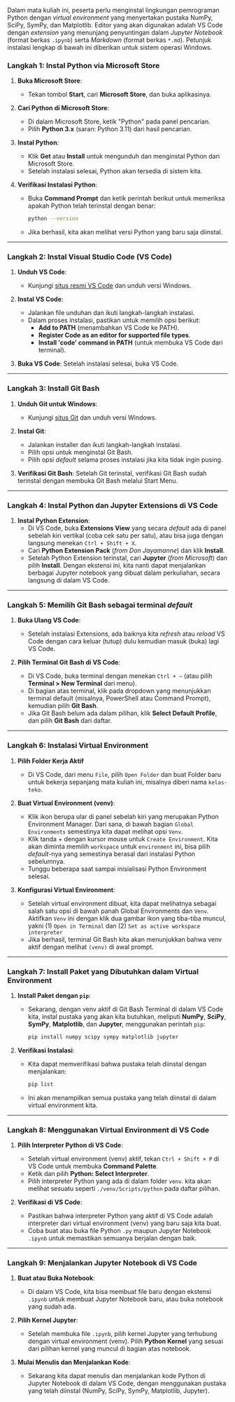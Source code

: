Dalam mata kuliah ini, peserta perlu menginstal lingkungan pemrograman Python dengan *virtual environment* yang menyertakan pustaka NumPy, SciPy, SymPy, dan Matplotlib. Editor yang akan digunakan adalah VS Code dengan *extension* yang menunjang penyuntingan dalam *Jupyter Notebook* (format berkas `.ipynb`) serta *Markdown* (format berkas `*.md`). Petunjuk instalasi lengkap di bawah ini diberikan untuk sistem operasi Windows. 

### Langkah 1: Instal Python via Microsoft Store
1. **Buka Microsoft Store**:
   - Tekan tombol **Start**, cari **Microsoft Store**, dan buka aplikasinya.

2. **Cari Python di Microsoft Store**:
   - Di dalam Microsoft Store, ketik "Python" pada panel pencarian.
   - Pilih **Python 3.x** (saran: Python 3.11) dari hasil pencarian.

3. **Instal Python**:
   - Klik **Get** atau **Install** untuk mengunduh dan menginstal Python dari Microsoft Store.
   - Setelah instalasi selesai, Python akan tersedia di sistem kita.

4. **Verifikasi Instalasi Python**:
   - Buka **Command Prompt** dan ketik perintah berikut untuk memeriksa apakah Python telah terinstal dengan benar:
     ```bash
     python --version
     ```
   - Jika berhasil, kita akan melihat versi Python yang baru saja diinstal.

---

### Langkah 2: Instal Visual Studio Code (VS Code)
1. **Unduh VS Code**: 
   - Kunjungi [situs resmi VS Code](https://code.visualstudio.com/Download) dan unduh versi Windows.

2. **Instal VS Code**:
   - Jalankan file unduhan dan ikuti langkah-langkah instalasi.
   - Dalam proses instalasi, pastikan untuk memilih opsi berikut:
     - **Add to PATH** (menambahkan VS Code ke PATH).
     - **Register Code as an editor for supported file types**.
     - **Install 'code' command in PATH** (untuk membuka VS Code dari terminal).

3. **Buka VS Code**: 
   Setelah instalasi selesai, buka VS Code.

---

### Langkah 3: Install Git Bash
1. **Unduh Git untuk Windows**: 
   - Kunjungi [situs Git](https://git-scm.com/download/win) dan unduh versi Windows.

2. **Instal Git**:
   - Jalankan installer dan ikuti langkah-langkah instalasi.
   - Pilih opsi untuk menginstal Git Bash.
   - Pilih opsi *default* selama proses instalasi jika kita tidak ingin pusing.

3. **Verifikasi Git Bash**: 
   Setelah Git terinstal, verifikasi Git Bash sudah terinstal dengan membuka Git Bash melalui Start Menu.

---

### Langkah 4: Instal Python dan Jupyter Extensions di VS Code
1. **Instal Python Extension**:
   - Di VS Code, buka **Extensions View** yang secara *default* ada di panel sebelah kiri vertikal (coba cek satu per satu), atau bisa juga dengan langsung menekan `Ctrl + Shift + X`.
   - Cari **Python Extension Pack** (*from Don Jayamanne*) dan klik **Install**.   
   - Setelah Python Extension terinstal, cari **Jupyter** (*from Microsoft*) dan pilih **Install**. Dengan ekstensi ini, kita nanti dapat menjalankan berbagai Jupyter notebook yang dibuat dalam perkuliahan, secara langsung di dalam VS Code.

---

### Langkah 5: Memilih Git Bash sebagai terminal *default*

1. **Buka Ulang VS Code**: 
   - Setelah instalasi Extensions, ada baiknya kita *refresh* atau *reload* VS Code dengan cara keluar (tutup) dulu kemudian masuk (buka) lagi VS Code.

2. **Pilih Terminal Git Bash di VS Code**:
   - Di VS Code, buka terminal dengan menekan `Ctrl + ~` (atau pilih **Terminal > New Terminal** dari menu).
   - Di bagian atas terminal, klik pada dropdown yang menunjukkan terminal default (misalnya, PowerShell atau Command Prompt), kemudian pilih **Git Bash**.
   - Jika Git Bash belum ada dalam pilihan, klik **Select Default Profile**, dan pilih **Git Bash** dari daftar.

---

### Langkah 6: Instalasi Virtual Environment

1. **Pilih Folder Kerja Aktif**
   - Di VS Code, dari menu `File`, pilih `Open Folder` dan buat Folder baru untuk bekerja sepanjang mata kuliah ini, misalnya diberi nama `kelas-teko`. 

2. **Buat Virtual Environment (venv)**:
   - Klik ikon berupa ular di panel sebelah kiri yang merupakan Python Environment Manager. Dari sana, di bawah bagian `Global Environments` semestinya kita dapat melihat opsi `Venv`. 
   - Klik tanda + dengan kursor mouse untuk `Create Environment`. Kita akan diminta memilih `workspace` untuk `environment` ini, bisa pilih *default*-nya yang semestinya berasal dari instalasi Python sebelumnya. 
   - Tunggu beberapa saat sampai inisialisasi Python Environment selesai.

3. **Konfigurasi Virtual Environment**:
   - Setelah virtual environment dibuat, kita dapat melihatnya sebagai salah satu opsi di bawah panah Global Environments dan `Venv`. Aktifkan `Venv` ini dengan klik dua gambar ikon yang tiba-tiba muncul, yakni (1) `Open in Terminal` dan (2) `Set as active workspace interpreter`
   - Jika berhasil, terminal Git Bash kita akan menunjukkan bahwa venv aktif dengan melihat `(venv)` di awal prompt.

---

### Langkah 7: Install Paket yang Dibutuhkan dalam Virtual Environment

1. **Install Paket dengan `pip`**:
   - Sekarang, dengan venv aktif di Git Bash Terminal di dalam VS Code kita, instal pustaka yang akan kita butuhkan, meliputi **NumPy**, **SciPy**, **SymPy**, **Matplotlib**, dan **Jupyter**, menggunakan perintah `pip`:
     ```bash
     pip install numpy scipy sympy matplotlib jupyter
     ```

2. **Verifikasi Instalasi**:
   - Kita dapat memverifikasi bahwa pustaka telah diinstal dengan menjalankan:
     ```bash
     pip list
     ```
   - Ini akan menampilkan semua pustaka yang telah diinstal di dalam virtual environment kita.

---

### Langkah 8: Menggunakan Virtual Environment di VS Code

1. **Pilih Interpreter Python di VS Code**:
   - Setelah virtual environment (venv) aktif, tekan `Ctrl + Shift + P` di VS Code untuk membuka **Command Palette**.
   - Ketik dan pilih **Python: Select Interpreter**.
   - Pilih interpreter Python yang ada di dalam folder `venv`. kita akan melihat sesuatu seperti `./venv/Scripts/python` pada daftar pilihan.

2. **Verifikasi di VS Code**:
   - Pastikan bahwa interpreter Python yang aktif di VS Code adalah interpreter dari virtual environment (venv) yang baru saja kita buat.
   - Coba buat atau buka file Python `.py` maupun Jupyter Notebook `.ipynb` untuk memastikan semuanya berjalan dengan baik.

---

### Langkah 9: Menjalankan Jupyter Notebook di VS Code

1. **Buat atau Buka Notebook**:
   - Di dalam VS Code, kita bisa membuat file baru dengan ekstensi `.ipynb` untuk membuat Jupyter Notebook baru, atau buka notebook yang sudah ada.
   
2. **Pilih Kernel Jupyter**:
   - Setelah membuka file `.ipynb`, pilih kernel Jupyter yang terhubung dengan virtual environment (venv). Pilih **Python Kernel** yang sesuai dari pilihan kernel yang muncul di bagian atas notebook.
   
3. **Mulai Menulis dan Menjalankan Kode**:
   - Sekarang kita dapat menulis dan menjalankan kode Python di Jupyter Notebook di dalam VS Code, dengan menggunakan pustaka yang telah diinstal (NumPy, SciPy, SymPy, Matplotlib, Jupyter).
